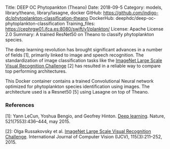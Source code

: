 Title: DEEP OC Phytopankton (Theano)
Date: 2018-09-5
Category: models, library/theano, library/lasagne, docker
GitHub: https://github.com/indigo-dc/phytoplankton-classification-theano
DockerHub: deephdc/deep-oc-phytoplankton-classification
Training_files: https://cephrgw01.ifca.es:8080/swift/v1/plankton/
License: Apache License 2.0
Summary: A trained ResNet50 on Theano to classify phytoplankton species.

The deep learning revolution has brought significant advances in a number of
fields [1], primarily linked to image and speech recognition. The
standardization of image classification tasks like the [ImageNet Large Scale
Visual Recognition Challenge](http://www.image-net.org/challenges/LSVRC/) [2]
has resulted in a reliable way to compare top performing architectures.

This Docker container contains a trained Convolutional Neural network optimized
for phytoplankton species identification using images. The architecture used is a Resnet50 [5]
using Lasagne on top of Theano.

### References

[1]: Yann LeCun, Yoshua Bengio, and Geofrey Hinton. [Deep learning](https://www.cs.toronto.edu/~hinton/absps/NatureDeepReview.pdf). Nature, 521(7553):436–444, may 2015.

[2]: Olga Russakovsky et al. [ImageNet Large Scale Visual Recognition Challenge](https://arxiv.org/abs/1409.0575). International Journal of Computer Vision (IJCV), 115(3):211–252, 2015.
